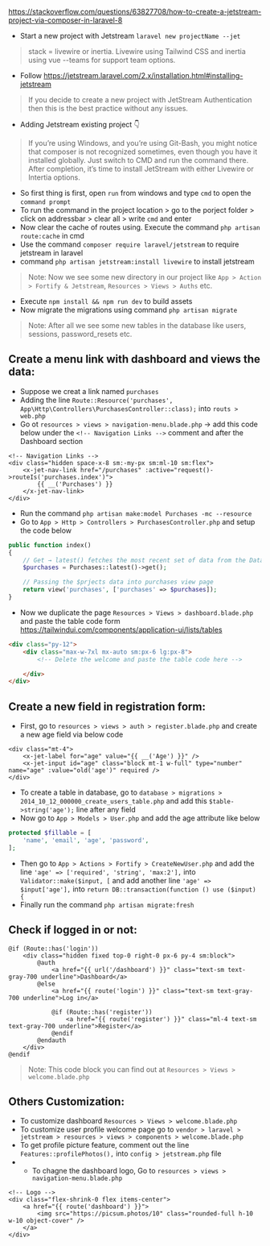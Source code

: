 https://stackoverflow.com/questions/63827708/how-to-create-a-jetstream-project-via-composer-in-laravel-8
- Start a new project with Jetstream `laravel new projectName --jet`
> stack = livewire or inertia. Livewire using Tailwind CSS and inertia using vue --teams for support team options.
- Follow https://jetstream.laravel.com/2.x/installation.html#installing-jetstream
> If you decide to create a new project with JetStream Authentication then this is the best practice without any issues.
- Adding Jetstream existing project :point_down:
> If you’re using Windows, and you’re using Git-Bash, you might notice that composer is not recognized sometimes, even though you have it installed globally. Just switch to CMD and run the command there. After completion, it’s time to install JetStream with either Livewire or Intertia options.

- So first thing is first, open `run` from windows and type `cmd` to open the `command prompt`
- To run the command in the project location > go to the porject folder > click on addressbar > clear all > write `cmd` and enter
- Now clear the cache of routes using. Execute the command `php artisan route:cache` in cmd
- Use the command `composer require laravel/jetstream` to require jetstream in laravel
- command `php artisan jetstream:install livewire` to install jetstream
> Note: Now we see some new directory in our project like `App > Action > Fortify & Jetstream`, `Resources > Views > Auths` etc.
- Execute `npm install && npm run dev` to build assets
- Now migrate the migrations using command `php artisan migrate`
> Note: After all we see some new tables in the database like users, sessions, password_resets etc.



##  Create a menu link with dashboard and views the data:
- Suppose we creat a link named `purchases`
- Adding the line `Route::Resource('purchases', App\Http\Controllers\PurchasesController::class);` into `routs > web.php`
- Go ot `resources > views > navigation-menu.blade.php` → add this code below under the `<!-- Navigation Links -->` comment and after the Dashboard section
```
<!-- Navigation Links -->
<div class="hidden space-x-8 sm:-my-px sm:ml-10 sm:flex">
    <x-jet-nav-link href="/purchases" :active="request()->routeIs('purchases.index')">
        {{ __('Purchases') }}
    </x-jet-nav-link>
</div>
```
- Run the command `php artisan make:model Purchases -mc --resource`
- Go to `App > Http > Controllers > PurchasesController.php` and setup the code below
```php
public function index()
{
    // Get → latest() fetches the most recent set of data from the Database.
    $purchases = Purchases::latest()->get();

    // Passing the $prjects data into purchases view page
    return view('purchases', ['purchases' => $purchases]);
}
```
- Now we duplicate the page `Resources > Views > dashboard.blade.php` and paste the table code form https://tailwindui.com/components/application-ui/lists/tables
```HTML
<div class="py-12">
    <div class="max-w-7xl mx-auto sm:px-6 lg:px-8">
        <!-- Delete the welcome and paste the table code here -->

    </div>
</div>
```



##  Create a new field in registration form:
- First, go to `resources > views > auth > register.blade.php` and create a new age field via below code
```
<div class="mt-4">
    <x-jet-label for="age" value="{{ __('Age') }}" />
    <x-jet-input id="age" class="block mt-1 w-full" type="number" name="age" :value="old('age')" required />
</div>
```
- To create a table in database, go to `database > migrations > 2014_10_12_000000_create_users_table.php` and add this `$table->string('age');` line after any field
- Now go to `App > Models > User.php` and add the age attribute like below
```PHP
protected $fillable = [
    'name', 'email', 'age', 'password',
];
```
- Then go to `App > Actions > Fortify > CreateNewUser.php` and add the line `'age' => ['required', 'string', 'max:2'],` into `Validator::make($input, [` and add another line `'age' => $input['age'],` into `return DB::transaction(function () use ($input) {`
- Finally run the command `php artisan migrate:fresh`


##  Check if logged in or not:
```
@if (Route::has('login'))
    <div class="hidden fixed top-0 right-0 px-6 py-4 sm:block">
        @auth
            <a href="{{ url('/dashboard') }}" class="text-sm text-gray-700 underline">Dashboard</a>
        @else
            <a href="{{ route('login') }}" class="text-sm text-gray-700 underline">Log in</a>

            @if (Route::has('register'))
                <a href="{{ route('register') }}" class="ml-4 text-sm text-gray-700 underline">Register</a>
            @endif
        @endauth
    </div>
@endif
```
> Note: This code block you can find out at `Resources > Views > welcome.blade.php`


##  Others Customization:
- To customize dashboard `Resources > Views > welcome.blade.php`
- To customize user profile welcome page go to `vendor > laravel > jetstream > resources > views > components > welcome.blade.php`
- To get profile picture feature, comment out the line `Features::profilePhotos(),` into `config > jetstream.php` file
- - To chagne the dashboard logo, Go to `resources > views > navigation-menu.blade.php`
```
<!-- Logo -->
<div class="flex-shrink-0 flex items-center">
    <a href="{{ route('dashboard') }}">
        <img src="https://picsum.photos/10" class="rounded-full h-10 w-10 object-cover" />
    </a>
</div>
```
